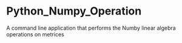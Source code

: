 # Python_Numpy_Operation
A  command line application that performs the Numby linear algebra operations on metrices
